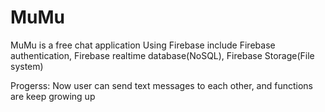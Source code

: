 # MuMu
MuMu is a free chat application
Using Firebase include Firebase authentication, Firebase realtime database(NoSQL), Firebase Storage(File system)

Progerss: Now user can send text messages to each other, and functions are keep growing up
